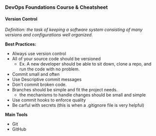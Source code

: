### DevOps Foundations Course & Cheatsheet

#### Version Control

*Definition: the task of keeping a software system consisting of many versions and configurations well organized.*

**Best Practices:**
- Always use version control
- All of your source code should be versioned
    - Ex. A new developer should be able to sit down, clone a repo, and run the code with no problem.
- Commit small and often 
- Use Descriptive commit messages
- Don't commit broken code. 
- Branches should be simple and fit the project needs.
    - the mechanisms to handle changes should be small and simple
- Use commit hooks to enforce quality
- Be carful with secrets (this is when a .gitignore file is very helpful)

**Main Tools**
- Git
- GitHub
